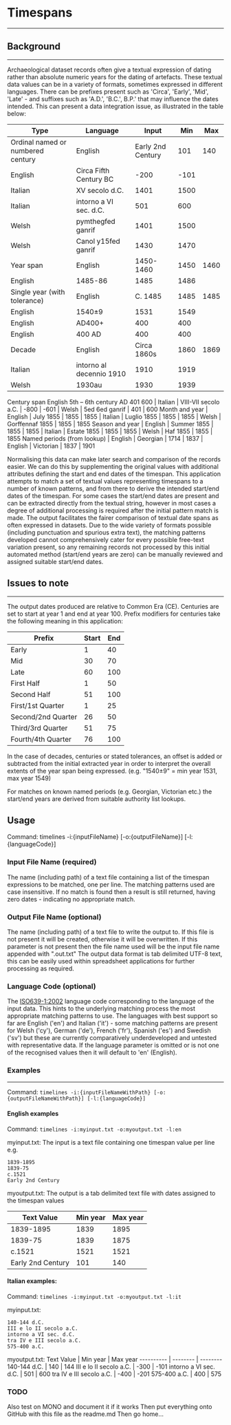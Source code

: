 # Timespans #
---

## Background ##
---
Archaeological dataset records often give a textual expression of dating rather than absolute numeric years for the dating of artefacts. These textual data values can be in a variety of formats, sometimes expressed in different languages. There can be prefixes present such as 'Circa', 'Early', 'Mid', 'Late' - and suffixes such as 'A.D.', 'B.C.', B.P.' that may influence the dates intended. This can present a data integration issue, as illustrated in the table below:

Type | Language | Input | Min | Max
---- | -------- | ----- | --- | ---
Ordinal named or numbered century | English | Early 2nd Century | 101 | 140
 | English | Circa Fifth Century BC | -200 | -101
 | Italian | XV secolo d.C. | 1401 | 1500
 | Italian | intorno a VI sec. d.C. | 501 | 600
 | Welsh | pymthegfed ganrif | 1401 | 1500 
 | Welsh | Canol y15fed ganrif | 1430 | 1470
Year span |	English	| 1450-1460 | 1450 | 1460
 | English | 1485-86 | 1485 | 1486
Single year (with tolerance) | English | C. 1485 | 1485 | 1485
 | English | 1540±9 | 1531 | 1549
 | English | AD400+ | 400 | 400
 | English | 400 AD | 400 | 400
Decade | English | Circa 1860s | 1860 | 1869
 | Italian | intorno al decennio 1910 | 1910 | 1919
 | Welsh | 1930au | 1930 | 1939
Century span	English	5th – 6th century AD	401	600
 | Italian | VIII-VII secolo a.C. | -800 | -601
 | Welsh | 5ed 6ed ganrif | 401 | 600
Month and year | English | July 1855 | 1855 | 1855
 | Italian | Luglio 1855 | 1855 | 1855
 | Welsh | Gorffennaf 1855 | 1855 | 1855
Season and year | English | Summer 1855 | 1855 | 1855
 | Italian | Estate 1855 | 1855 | 1855
 | Welsh | Haf 1855 | 1855 | 1855
Named periods (from lookup) | English | Georgian | 1714 | 1837
 | English | Victorian | 1837 | 1901
		
Normalising this data can make later search and comparison of the records easier. We can do this by supplementing the original values with additional attributes defining the start and end dates of the timespan. This application attempts to match a set of textual values representing timespans to a number of known patterns, and from there to derive the intended start/end dates of the timespan. For some cases the start/end dates are present and can be extracted directly from the textual string, however in most cases a degree of additional processing is required after the initial pattern match is made. The output facilitates the fairer comparison of textual date spans as often expressed in datasets. Due to the wide variety of formats possible (including punctuation and spurious extra text), the matching patterns developed cannot comprehensively cater for every possible free-text variation present, so any remaining records not processed by this initial automated method (start/end years are zero) can be manually reviewed and assigned suitable start/end dates.

## Issues to note ##
---
The output dates produced are relative to Common Era (CE). Centuries are set to start at year 1 and end at year 100. Prefix modifiers for centuries take the following meaning in this application:

Prefix | Start | End
------ | ----- | ---
Early | 1 | 40
Mid | 30 | 70
Late | 60 | 100
First Half | 1 | 50
Second Half | 51 | 100
First/1st Quarter | 1 | 25
Second/2nd Quarter | 26 | 50
Third/3rd Quarter | 51 | 75
Fourth/4th Quarter | 76 | 100

In the case of decades, centuries or stated tolerances, an offset is added or subtracted from the initial extracted year in order to interpret the overall extents of the year span being expressed. (e.g. "1540±9" = min year 1531, max year 1549)

For matches on known named periods (e.g. Georgian, Victorian etc.) the start/end years are derived from suitable authority list lookups. 

## Usage ##
Command: timelines -i:{inputFileName} [-o:{outputFileName}] [-l:{languageCode}] 

### Input File Name (required) ###
The name (including path) of a text file containing a list of the timespan expressions to be matched, one per line. The matching patterns used are case insensitive. If no match is found then a result is still returned, having zero dates - indicating no appropriate match.

### Output File Name (optional) ###
The name (including path) of a text file to write the output to. If this file is not present it will be created, otherwise it will be overwritten. If this parameter is not present then the file name used will be the input file name appended with ".out.txt"
The output data format is tab delimited UTF-8 text, this can be easily used within spreadsheet applications for further processing as required. 

### Language Code (optional) ###
The [ISO639-1:2002](https://www.iso.org/iso-639-language-codes.html) language code corresponding to the language of the input data. This hints to the underlying matching process the most appropriate matching patterns to use. The languages with best support so far are English ('en') and Italian ('it') - some matching patterns are present for Welsh ('cy'), German ('de'), French ('fr'), Spanish ('es') and Swedish ('sv') but these are currently comparatively underdeveloped and untested with representative data. If the language parameter is omitted or is not one of the recognised values then it will default to 'en' (English).

### Examples ###
---
Command: `timelines -i:{inputFileNameWithPath} [-o:{outputFileNameWithPath}] [-l:{languageCode}]` 

#### English examples ####
Command: `timelines -i:myinput.txt -o:myoutput.txt -l:en`

myinput.txt: The input is a text file containing one timespan value per line e.g.
```
1839-1895
1839-75
c.1521
Early 2nd Century
```

myoutput.txt: The output is a tab delimited text file with dates assigned to the timespan values

Text Value | Min year | Max year
---------- | -------- | --------
1839-1895 | 1839 | 1895
1839-75 | 1839 | 1875
c.1521 | 1521 | 1521
Early 2nd Century | 101 | 140

#### Italian examples: ####
Command: `timelines -i:myinput.txt -o:myoutput.txt -l:it`

myinput.txt: 
```
140-144 d.C.
III e lo II secolo a.C.
intorno a VI sec. d.C.
tra IV e III secolo a.C.
575-400 a.C.
```

myoutput.txt: 
Text Value | Min year | Max year
---------- | -------- | --------
140-144 d.C. | 140 | 144
III e lo II secolo a.C. | -300 | -101
intorno a VI sec. d.C. | 501 | 600
tra IV e III secolo a.C. | -400 | -201
575-400 a.C. | 400 | 575




### TODO ###
Also test on MONO and document it if it works
Then put everything onto GitHub with this file as the readme.md
Then go home...




